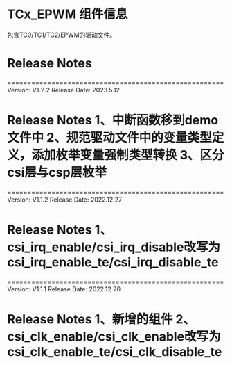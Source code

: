 # TCx_EPWM 组件信息
包含TC0/TC1/TC2/EPWM的驱动文件。

# Release Notes
======================================================
Version: V1.2.2
Release Date: 2023.5.12

Release Notes
1、中断函数移到demo文件中
2、规范驱动文件中的变量类型定义，添加枚举变量强制类型转换
3、区分csi层与csp层枚举
======================================================

======================================================
Version: V1.1.2
Release Date: 2022.12.27

Release Notes
1、csi_irq_enable/csi_irq_disable改写为csi_irq_enable_te/csi_irq_disable_te
======================================================

======================================================
Version: V1.1.1
Release Date: 2022.12.20

Release Notes
1、新增的组件
2、csi_clk_enable/csi_clk_enable改写为csi_clk_enable_te/csi_clk_disable_te
======================================================

